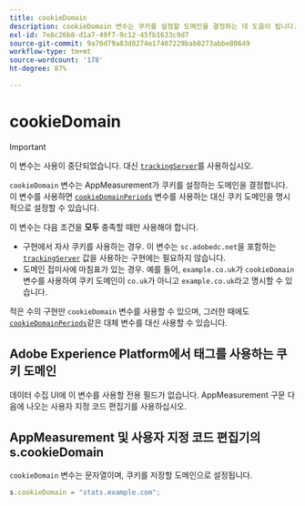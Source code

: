 ```yaml
---
title: cookieDomain
description: cookieDomain 변수는 쿠키를 설정할 도메인을 결정하는 데 도움이 됩니다.
exl-id: 7e8c26b8-d1a7-49f7-9c12-45fb1633c9d7
source-git-commit: 9a70d79a83d8274e17407229bab0273abbe80649
workflow-type: tm+mt
source-wordcount: '178'
ht-degree: 87%

---
```


# cookieDomain

>[!IMPORTANT]
>
>이 변수는 사용이 중단되었습니다. 대신 [`trackingServer`](trackingserver.md)를 사용하십시오.

`cookieDomain` 변수는 AppMeasurement가 쿠키를 설정하는 도메인을 결정합니다. 이 변수를 사용하면 [`cookieDomainPeriods`](cookiedomainperiods.md) 변수를 사용하는 대신 쿠키 도메인을 명시적으로 설정할 수 있습니다.

이 변수는 다음 조건을 **모두** 충족할 때만 사용해야 합니다.

* 구현에서 자사 쿠키를 사용하는 경우. 이 변수는 `sc.adobedc.net`을 포함하는 [`trackingServer`](trackingserver.md) 값을 사용하는 구현에는 필요하지 않습니다.
* 도메인 접미사에 마침표가 있는 경우. 예를 들어, `example.co.uk`가 `cookieDomain` 변수를 사용하여 쿠키 도메인이 `co.uk`가 아니고 `example.co.uk`라고 명시할 수 있습니다.

적은 수의 구현만 `cookieDomain` 변수를 사용할 수 있으며, 그러한 때에도 [`cookieDomainPeriods`](cookiedomainperiods.md)같은 대체 변수를 대신 사용할 수 있습니다.

## Adobe Experience Platform에서 태그를 사용하는 쿠키 도메인

데이터 수집 UI에 이 변수를 사용할 전용 필드가 없습니다. AppMeasurement 구문 다음에 나오는 사용자 지정 코드 편집기를 사용하십시오.

## AppMeasurement 및 사용자 지정 코드 편집기의 s.cookieDomain

`cookieDomain` 변수는 문자열이며, 쿠키를 저장할 도메인으로 설정됩니다.

```js
s.cookieDomain = "stats.example.com";
```
